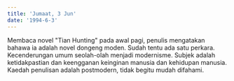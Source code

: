```yaml
---
title: 'Jumaat, 3 Jun'
date: '1994-6-3'
---
```


Membaca novel "Tian Hunting" pada awal pagi, penulis mengatakan bahawa ia adalah novel dongeng moden. Sudah tentu ada satu perkara. Kecenderungan umum seolah-olah menjadi modernisme. Subjek adalah ketidakpastian dan keengganan keinginan manusia dan kehidupan manusia. Kaedah penulisan adalah postmodern, tidak begitu mudah difahami.

